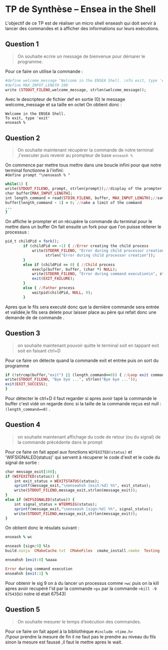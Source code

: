 # TP de Synthèse – Ensea in the Shell
L'objectif de ce TP est de réaliser un micro shell enseash qui doit servir à lancer des commandes
et à afficher des informations sur leurs exécutions.

## Question 1
> On souhaite ecrire un message de bienvenue pour démarer le programme.  

Pour ce faire on utilise la commande :  
```ruby
#define welcome_message "Welcome in the ENSEA Shell. \nTo exit, type 'exit'\n"
#define MAX_INPUT_LENGTH 100
write (STDOUT_FILENO,welcome_message, strlen(welcome_message));
```
Avec le descripteur de fichier def en sortie (0) le message welcome_message et sa taille en octet
On obtient donc :
```
Welcome in the ENSEA Shell. 
To exit, type 'exit'
enseash %
```
## Question 2
> On souhaite maintenant récupérer la commande de notre terminal ,l'executer puis revenir au prompteur de base `enseash %`

On commence par mettre tous mettre dans une boucle infini pour que notre terminal fonctionne à l'infini:  
`#define prompt "\nenseash % "`
```ruby
while(1) {
write(STDOUT_FILENO, prompt, strlen(prompt));//display of the prompter
char buffer[MAX_INPUT_LENGTH];
int length_command = read(STDIN_FILENO, buffer, MAX_INPUT_LENGTH);//save the command from he terminal in a buffer
buffer[length_command - 1] = 0; //make a limit of the command
...
}
```
On affiche le prompter et on récupère la commande du terminal pour le mettre dans un buffer 
On fait ensuite un fork pour que l'on puisse réiterer le processus :

```ruby
pid_t childPid = fork();
        if (childPid == -1) { //Error creating the child process
            write(STDERR_FILENO, "Error during child processor creation",
                  strlen("Error during child processor creation"));
        }
        else if (childPid == 0) { //Child process
            execlp(buffer, buffer, (char *) NULL);
            write(STDERR_FILENO, "Error during command execution\n", strlen("Error during command execution\n"));
            exit(EXIT_FAILURE);
        }
        else { //Father process
            waitpid(childPid, NULL, 0);
        }
  ```
Apres que le fils sera executé donc que la dernière commande sera entrée et validée,le fils sera delete pour laisser place au père qui refait donc une 
demande de de commande .

## Question 3 
>on souhaite maintenant pouvoir quitte le terminal soit en tappant exit soit en faisant ctrl+D

Pour ce faire on détecte quand la commande exit et entrée puis on sort du programme 
```ruby
if (!strcmp(buffer,"exit") || (length_command==0)) { //Loop exit command
write(STDOUT_FILENO, "Bye bye ...", strlen("Bye bye ..."));
exit(EXIT_SUCCESS);
}
```
Pour détecter le ctrl+D il faut regarder si apres avoir tapé la commande le buffer c'est vidé 
on regarde donc si la taille de la commande reçus est null : `(length_command==0)` .

## Question 4
>on souhaite maintenant affichage du code de retour (ou du signal) de la commande précédente dans le prompt

Pour ce faire on fait appel aux fonctions `WIFEXITED(status)` et 'WIFSIGNALED(status)' qui servent à récuperer le code d'exit 
et le code du signal de sortie :
```ruby
char message_exit[100];
if (WIFEXITED(status)) {
    int exit_status = WEXITSTATUS(status);
    sprintf(message_exit,"\nenseahsh [exit:%d] %%", exit_status);
    write(STDOUT_FILENO,message_exit,strlen(message_exit));
}
else if (WIFSIGNALED(status)) {
    int signal_status = WTERMSIG(status);
    sprintf(message_exit,"\nenseash [sign:%d] %%", signal_status);
    write(STDOUT_FILENO,message_exit,strlen(message_exit));
}
``` 
On obtient donc le résulats suivant :
```ruby 
enseash % wc

enseash [sign:9] %ls
build.ninja  CMakeCache.txt  CMakeFiles  cmake_install.cmake  Testing  TP_Shell

enseahsh [exit:0] %aaaa

Error during command execution
enseahsh [exit:1] %
```
Pour obtenir le sig 9 on à du lancer un processus comme `>wc` puis on la kill apres 
avoir recupéré l'id par la commande `>ps` par la commande `>kill -9 67543`(ici notre id etait 67543)

## Question 5
>On souhaite mesurer le temps d’exécution des commandes.

Pour ce faire on fait appel à la bibliothèque `#include <time.h>`  
/!\pour prendre la mesure de fin il ne faut pas le prendre au niveau du fils sinon la mesure est faussé ,il faut le mettre apres le wait.

